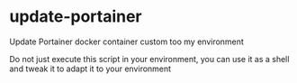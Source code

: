 # update-portainer
Update Portainer docker container custom too my environment

Do not just execute this script in your environment, you can use it as a shell and tweak it to adapt it to your environment
